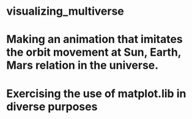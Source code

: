 # visualizing_multiverse
# Making an animation that imitates the orbit movement at Sun, Earth, Mars relation in the universe.
# Exercising the use of matplot.lib in diverse purposes
